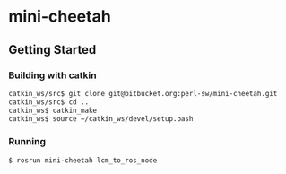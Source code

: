 # mini-cheetah

## Getting Started

### Building with catkin

```bash
catkin_ws/src$ git clone git@bitbucket.org:perl-sw/mini-cheetah.git
catkin_ws/src$ cd ..
catkin_ws$ catkin_make
catkin_ws$ source ~/catkin_ws/devel/setup.bash
```

### Running

```bash
$ rosrun mini-cheetah lcm_to_ros_node
```